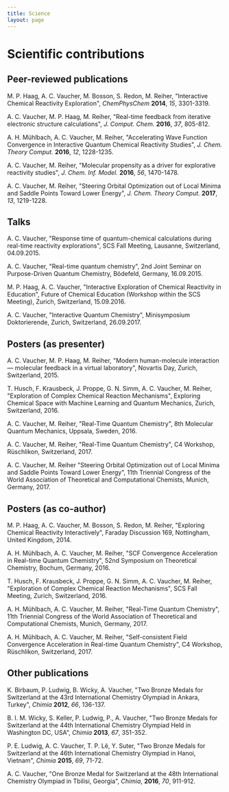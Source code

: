 ```yaml
---
title: Science
layout: page
---
```


# Scientific contributions

## Peer-reviewed publications

M. P. Haag, A. C. Vaucher, M. Bosson, S. Redon, M. Reiher, 
"Interactive Chemical Reactivity Exploration", 
*ChemPhysChem* **2014**, *15*, 3301-3319.

A. C. Vaucher, M. P. Haag, M. Reiher,
"Real-time feedback from iterative electronic structure calculations",
*J. Comput. Chem.* **2016**, *37*, 805-812.

A. H. Mühlbach, A. C. Vaucher, M. Reiher,
"Accelerating Wave Function Convergence in Interactive Quantum Chemical Reactivity Studies",
*J. Chem. Theory Comput.* **2016**, *12*, 1228-1235.

A. C. Vaucher, M. Reiher,
"Molecular propensity as a driver for explorative reactivity studies",
*J. Chem. Inf. Model.* **2016**, *56*, 1470-1478.

A. C. Vaucher, M. Reiher,
"Steering Orbital Optimization out of Local Minima and Saddle Points Toward Lower Energy",
*J. Chem. Theory Comput.* **2017**, *13*, 1219-1228.


## Talks

A. C. Vaucher,
"Response time of quantum-chemical calculations during real-time reactivity explorations", 
SCS Fall Meeting,
Lausanne, Switzerland, 
04.09.2015.

A. C. Vaucher,
"Real-time quantum chemistry", 
2nd Joint Seminar on Purpose-Driven Quantum Chemistry,
Bödefeld, Germany, 
16.09.2015.

M. P. Haag, A. C. Vaucher,
"Interactive Exploration of Chemical Reactivity in Education", 
Future of Chemical Education (Workshop within the SCS Meeting),
Zurich, Switzerland, 
15.09.2016.

A. C. Vaucher,
"Interactive Quantum Chemistry", 
Minisymposium Doktorierende,
Zurich, Switzerland, 
26.09.2017.


## Posters (as presenter)

A. C. Vaucher, M. P. Haag, M. Reiher,
"Modern human-molecule interaction — molecular feedback in a virtual laboratory",
Novartis Day,
Zurich, Switzerland,
2015.

T. Husch, F. Krausbeck, J. Proppe, G. N. Simm, A. C. Vaucher, M. Reiher,
"Exploration of Complex Chemical Reaction Mechanisms",
Exploring Chemical Space with Machine Learning and Quantum Mechanics,
Zurich, Switzerland,
2016.

A. C. Vaucher, M. Reiher,
"Real-Time Quantum Chemistry",
8th Molecular Quantum Mechanics,
Uppsala, Sweden,
2016.

A. C. Vaucher, M. Reiher,
"Real-Time Quantum Chemistry",
C4 Workshop,
Rüschlikon, Switzerland, 
2017.

A. C. Vaucher, M. Reiher
"Steering Orbital Optimization out of Local Minima and Saddle Points Toward Lower Energy",
11th Triennial Congress of the World Association of Theoretical and Computational Chemists,
Munich, Germany,
2017.

## Posters (as co-author)

M. P. Haag, A. C. Vaucher, M. Bosson, S. Redon, M. Reiher,
"Exploring Chemical Reactivity Interactively",
Faraday Discussion 169, 
Nottingham, United Kingdom, 
2014.

A. H. Mühlbach, A. C. Vaucher, M. Reiher,
"SCF Convergence Acceleration in Real-time Quantum Chemistry",
52nd Symposium on Theoretical Chemistry,
Bochum, Germany,
2016.

T. Husch, F. Krausbeck, J. Proppe, G. N. Simm, A. C. Vaucher, M. Reiher,
"Exploration of Complex Chemical Reaction Mechanisms",
SCS Fall Meeting,
Zurich, Switzerland,
2016.

A. H. Mühlbach, A. C. Vaucher, M. Reiher,
"Real-Time Quantum Chemistry",
11th Triennial Congress of the World Association of Theoretical and Computational Chemists,
Munich, Germany,
2017.

A. H. Mühlbach, A. C. Vaucher, M. Reiher,
"Self-consistent Field Convergence Acceleration in Real-time Quantum Chemistry",
C4 Workshop,
Rüschlikon, Switzerland, 
2017.


## Other publications

K. Birbaum, P. Ludwig, B. Wicky, A. Vaucher,
"Two Bronze Medals for Switzerland at the 43rd International Chemistry Olympiad in Ankara, Turkey",
*Chimia* **2012**, *66*, 136-137.

B. I. M. Wicky, S. Keller, P. Ludwig, P., A. Vaucher, 
"Two Bronze Medals for Switzerland at the 44th International Chemistry Olympiad Held in Washington DC, USA",
*Chimia* **2013**, *67*, 351-352.

P. E. Ludwig, A. C. Vaucher, T. P. Lê, Y. Suter,
"Two Bronze Medals for Switzerland at the 46th International Chemistry Olympiad in Hanoi, Vietnam",
*Chimia* **2015**, *69*, 71-72.

A. C. Vaucher,
"One Bronze Medal for Switzerland at the 48th International Chemistry Olympiad in Tbilisi, Georgia",
*Chimia*, **2016**, *70*, 911-912.
